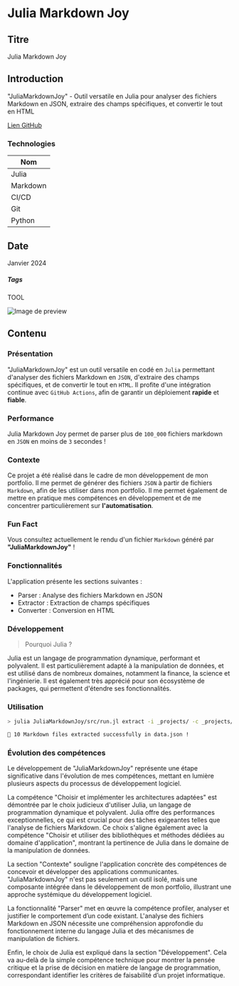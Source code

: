 # Julia Markdown Joy

## Titre

Julia Markdown Joy

## Introduction

"JuliaMarkdownJoy" - Outil versatile en Julia pour analyser des fichiers Markdown en JSON, extraire des champs spécifiques, et convertir le tout en HTML

[Lien GitHub](https://github.com/Eric-Philippe/JuliaMarkdownJoy)

### Technologies

| Nom      |
| -------- |
| Julia    |
| Markdown |
| CI/CD    |
| Git      |
| Python   |

## Date

Janvier 2024

##### Tags

TOOL

![Image de preview](https://media.discordapp.net/attachments/579303130886569984/1196458574566654022/image.png?ex=65b7b3e1&is=65a53ee1&hm=bad4b2530611e221a4d55c9c8657818f055f17f6ca088b79a826aa925ee212c9&=&format=webp&quality=lossless&width=1282&height=662)

## Contenu

### Présentation

"JuliaMarkdownJoy" est un outil versatile en codé en `Julia` permettant d'analyser des fichiers Markdown en `JSON`, d'extraire des champs spécifiques, et de convertir le tout en `HTML`. Il profite d'une intégration continue avec `GitHub Actions`, afin de garantir un déploiement **rapide** et **fiable**.

### Performance

Julia Markdown Joy permet de parser plus de `100_000` fichiers markdown en `JSON` en moins de `3` secondes !

### Contexte

Ce projet a été réalisé dans le cadre de mon développement de mon portfolio. Il me permet de générer des fichiers `JSON` à partir de fichiers `Markdown`, afin de les utiliser dans mon portfolio. Il me permet également de mettre en pratique mes compétences en développement et de me concentrer particulièrement sur **l'automatisation**.

### Fun Fact

Vous consultez actuellement le rendu d'un fichier `Markdown` généré par **"JuliaMarkdownJoy"** !

### Fonctionnalités

L'application présente les sections suivantes :

- Parser : Analyse des fichiers Markdown en JSON
- Extractor : Extraction de champs spécifiques
- Converter : Conversion en HTML

### Développement

> Pourquoi Julia ?

Julia est un langage de programmation dynamique, performant et polyvalent. Il est particulièrement adapté à la manipulation de données, et est utilisé dans de nombreux domaines, notamment la finance, la science et l'ingénierie. Il est également très apprécié pour son écosystème de packages, qui permettent d'étendre ses fonctionnalités.

### Utilisation

```bash
> julia JuliaMarkdownJoy/src/run.jl extract -i _projects/ -c _projects/config.json  -o data.json

🎉 10 Markdown files extracted successfully in data.json !
```

### Évolution des compétences

Le développement de "JuliaMarkdownJoy" représente une étape significative dans l'évolution de mes compétences, mettant en lumière plusieurs aspects du processus de développement logiciel.

La compétence "Choisir et implémenter les architectures adaptées" est démontrée par le choix judicieux d'utiliser Julia, un langage de programmation dynamique et polyvalent. Julia offre des performances exceptionnelles, ce qui est crucial pour des tâches exigeantes telles que l'analyse de fichiers Markdown. Ce choix s'aligne également avec la compétence "Choisir et utiliser des bibliothèques et méthodes dédiées au domaine d'application", montrant la pertinence de Julia dans le domaine de la manipulation de données.

La section "Contexte" souligne l'application concrète des compétences de concevoir et développer des applications communicantes. "JuliaMarkdownJoy" n'est pas seulement un outil isolé, mais une composante intégrée dans le développement de mon portfolio, illustrant une approche systémique du développement logiciel.

La fonctionnalité "Parser" met en œuvre la compétence profiler, analyser et justifier le comportement d’un code existant. L'analyse des fichiers Markdown en JSON nécessite une compréhension approfondie du fonctionnement interne du langage Julia et des mécanismes de manipulation de fichiers.

Enfin, le choix de Julia est expliqué dans la section "Développement". Cela va au-delà de la simple compétence technique pour montrer la pensée critique et la prise de décision en matière de langage de programmation, correspondant identifier les critères de faisabilité d’un projet informatique.
